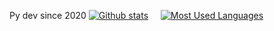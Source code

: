 Py dev since 2020
[![Github stats](https://github-readme-stats.vercel.app/api?username=Blue-Robin-Taken&theme=radical)](https://github.com/anuraghazra/github-readme-stats) &nbsp;&nbsp;&nbsp; [![Most Used Languages](https://github-readme-stats.vercel.app/api/top-langs/?username=Blue-Robin-Taken&theme=radical)](https://github.com/anuraghazra/github-readme-stats)
